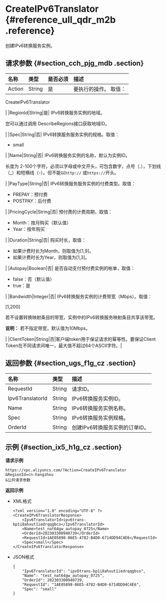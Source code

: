 # CreateIPv6Translator {#reference_ull_qdr_m2b .reference}

创建IPv6转换服务实例。

## 请求参数 {#section_cch_pjg_mdb .section}

|名称|类型|是否必须|描述|
|:-|:-|:---|:-|
|Action|String|是| 要执行的操作。 取值：

 CreateIPv6Translator

 |
|RegionId|String|是| IPv6转换服务实例的地域。

 您可以通过调用 DescribeRegions接口获取地域ID。

 |
|Spec|String|否| IPv6转换服务服务实例的规格。取值：

 -   small

 |
|Name|String|否| IPv6转换服务实例的名称，默认为实例ID。

 长度为 2-100个字符，必须以字母或中文开头，可包含数字，点号（.），下划线（\_）和短横线（-）。但不能以`http://` 或`https://`开头。

 |
|PayType|String|否| IPv6转换服务服务实例的付费类型。取值：

 -   PREPAY：预付费
-   POSTPAY：后付费

 |
|PricingCycle|String|否| 预付费的计费周期，取值：

 -   Month：按月购买（默认值）
-   Year：按年购买

 |
|Duration|String|否| 购买时长，取值：

 -   如果计费时长为Month，则取值为\[1,9\]。
-   如果计费时长为Year，则取值为\[1,3\]。

 |
|Autopay|Boolean|否| 是否自动支付预付费实例的帐单，取值：

 -   false：否（默认值）
-   true：是

 |
|Bandwidth|Integer|否| IPv6转换服务实例的计费带宽（Mbps）。取值：

 \[1,200\]

 若不设置转换映射条目的带宽，实例中的IPv6转换服务映射条目共享该带宽。

**说明：** 若不指定带宽，默认值为10Mbps。

 |
|ClientToken|String|否|客户端token用于保证请求的幂等性。要保证Client Token在不同请求间唯一，最大值不超过64个ASCII字符。|

## 返回参数 {#section_ugs_f1g_cz .section}

|名称|类型|描述|
|:-|:-|:-|
|RequestId|String|请求ID。|
|Ipv6TranslatorId|String|IPv6转换服务实例ID。|
|Name|String|IPv6转换服务实例名称。|
|Spec|String|IPv6转换服务实例规格。|
|OrderId|String|创建IPv6转换服务实例的订单ID。|

## 示例 {#section_ix5_h1g_cz .section}

**请求示例**

``` {#createVPCpub}
https://vpc.aliyuncs.com/?Action=CreateIPv6Translator
&RegionId=cn-hangzhou
&公共请求参数
```

**返回示例**

-   XML格式

    ```
    <?xml version="1.0" encoding="UTF-8" ?>
    <CreateIPv6TranslatorResponse>
    	<Ipv6TranslatorId>ipv6trans-bp1i8ahxut1iedrqqgbco</Ipv6TranslatorId>
    	<Name>test_nat64gw_autopay_0725</Name>
    	<OrderId>202303300940739</OrderId>
    	<RequestId>1AE05898-06E5-4782-B4D0-6714DD94C4E6</RequestId>
    	<Spec>small</Spec>
    </CreateIPv6TranslatorResponse>
    ```

-   JSON格式

    ```
    {
        "Ipv6TranslatorId": "ipv6trans-bp1i8ahxut1iedrqqgbco", 
        "Name": "test_nat64gw_autopay_0725", 
        "OrderId": 202303300940739, 
        "RequestId": "1AE05898-06E5-4782-B4D0-6714DD94C4E6", 
        "Spec": "small"
    }
    ```


